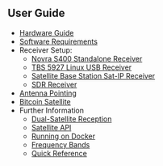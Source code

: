 ## User Guide

- [Hardware Guide](hardware.md)
- [Software Requirements](software.md)
- Receiver Setup:
    - [Novra S400 Standalone Receiver](s400.md)
    - [TBS 5927 Linux USB Receiver](tbs.md)
    - [Satellite Base Station Sat-IP Receiver](sat-ip.md)
    - [SDR Receiver](sdr.md)
- [Antenna Pointing](antenna-pointing.md)
- [Bitcoin Satellite](bitcoin.md)
- Further Information
  - [Dual-Satellite Reception](dual-satellite.md)
  - [Satellite API](api.md)
  - [Running on Docker](docker.md)
  - [Frequency Bands](frequency.md)
  - [Quick Reference](quick-reference.md)
